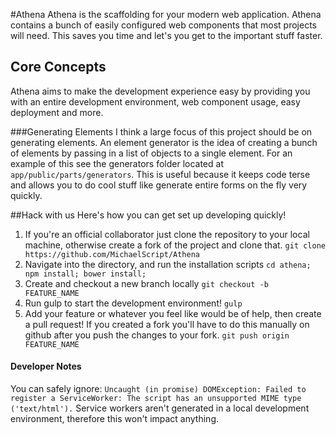 #Athena
Athena is the scaffolding for your modern web application. Athena contains a bunch of easily configured web components that most projects will need. This saves you time and let's you get to the important stuff faster.

## Core Concepts
Athena aims to make the development experience easy by providing you with an entire development environment, web component usage, easy deployment and more.

###Generating Elements
I think a large focus of this project should be on generating elements. An element generator is the idea of creating a bunch of elements by passing in a list of objects to a single element. For an example of this see the generators folder located at `app/public/parts/generators`. This is useful because it keeps code terse and allows you to do cool stuff like generate entire forms on the fly very quickly.

##Hack with us
Here's how you can get set up developing quickly!

1. If you're an official collaborator just clone the repository to your local machine, otherwise create a fork of the project and clone that. `git clone https://github.com/MichaelScript/Athena`
2. Navigate into the directory, and run the installation scripts `cd athena; npm install; bower install;`
3. Create and checkout a new branch locally `git checkout -b FEATURE_NAME`
4. Run gulp to start the development environment! `gulp`
5. Add your feature or whatever you feel like would be of help, then create a pull request! If you created a fork you'll have to do this manually on github after you push the changes to your fork. `git push origin FEATURE_NAME`

#### Developer Notes
You can safely ignore:
`Uncaught (in promise) DOMException: Failed to register a ServiceWorker: The script has an unsupported MIME type ('text/html').`
Service workers aren't generated in a local development environment, therefore this won't impact anything.